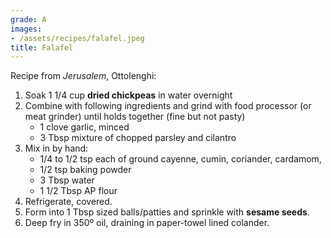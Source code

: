 ```yaml
---
grade: A
images:
- /assets/recipes/falafel.jpeg
title: Falafel
---
```


Recipe from *Jerusalem*, Ottolenghi:

1. Soak 1 1/4 cup **dried chickpeas** in water overnight
2. Combine with following ingredients and grind with food processor (or meat grinder) until holds together (fine but not pasty)
    - 1 clove garlic, minced
    - 3 Tbsp mixture of chopped parsley and cilantro
3. Mix in by hand:
    - 1/4 to 1/2 tsp each of ground cayenne, cumin, coriander, cardamom,
    - 1/2 tsp baking powder
    - 3 Tbsp water
    - 1 1/2 Tbsp AP flour
4. Refrigerate, covered.
5. Form into 1 Tbsp sized balls/patties and sprinkle with **sesame seeds**. 
6. Deep fry in 350º oil, draining in paper-towel lined colander.